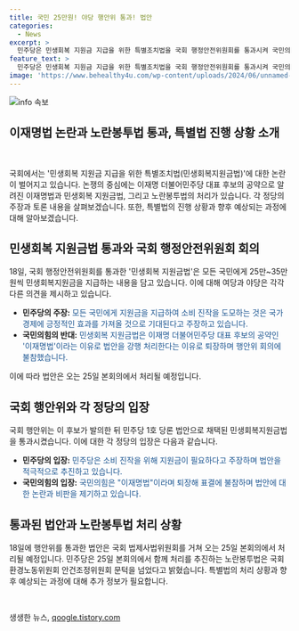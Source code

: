 ```yaml
---
title: 국민 25만원! 야당 행안위 통과! 법안
categories:
  - News
excerpt: >
  민주당은 민생회복 지원금 지급을 위한 특별조치법을 국회 행정안전위원회를 통과시켜 국민의 지원금을 지급하기로 했다. 국민의힘은 이에 반발하며 회의 중에 퇴장했고, 법안은 25일 본회의에서 처리될 예정이다. 민주당은 지원금이 소비를 촉진할 필요가 있다고 주장했지만, 야당은 정부의 재정정책을 비판했다. 재정 문제와 정책 효과에 대한 우려가 제기되고 있으며, 다른 법안도 함께 처리될 예정이다.
feature_text: >
  민주당은 민생회복 지원금 지급을 위한 특별조치법을 국회 행정안전위원회를 통과시켜 국민의 지원금을 지급하기로 했다. 국민의힘은 이에 반발하며 회의 중에 퇴장했고, 법안은 25일 본회의에서 처리될 예정이다. 민주당은 지원금이 소비를 촉진할 필요가 있다고 주장했지만, 야당은 정부의 재정정책을 비판했다. 재정 문제와 정책 효과에 대한 우려가 제기되고 있으며, 다른 법안도 함께 처리될 예정이다.
image: 'https://www.behealthy4u.com/wp-content/uploads/2024/06/unnamed-file.png'
---
```


<p><img src="https://www.behealthy4u.com/wp-content/uploads/2024/06/unnamed-file.png" alt="info 속보" /></p>

<h2 data-ke-size="size26">이재명법 논란과 노란봉투법 통과, 특별법 진행 상황 소개</h2>

<p data-ke-size="size16">&nbsp;</p>

<p>국회에서는 '민생회복 지원금 지급을 위한 특별조치법(민생회복지원금법)'에 대한 논란이 벌어지고 있습니다. 논쟁의 중심에는 이재명 더불어민주당 대표 후보의 공약으로 알려진 이재명법과 민생회복 지원금법, 그리고 노란봉투법의 처리가 있습니다. 각 정당의 주장과 토론 내용을 살펴보겠습니다. 또한, 특별법의 진행 상황과 향후 예상되는 과정에 대해 알아보겠습니다.</p></p>

<h2 data-ke-size="size24">민생회복 지원금법 통과와 국회 행정안전위원회 회의</h2>

<p data-ke-size="size16">18일, 국회 행정안전위원회를 통과한 '민생회복 지원금법'은 모든 국민에게 25만~35만원씩 민생회복지원금을 지급하는 내용을 담고 있습니다. 이에 대해 여당과 야당은 각각 다른 의견을 제시하고 있습니다.</p>

<ul>
  <li><b>민주당의 주장:</b> <span style="color: #1a5490;">모든 국민에게 지원금을 지급하여 소비 진작을 도모하는 것은 국가 경제에 긍정적인 효과를 가져올 것으로 기대된다고 주장하고 있습니다.</span></li>
  <li><b>국민의힘의 반대:</b> <span style="color: #1a5490;">민생회복 지원금법은 이재명 더불어민주당 대표 후보의 공약인 '이재명법'이라는 이유로 법안을 강행 처리한다는 이유로 퇴장하며 행안위 회의에 불참했습니다.</span></li>
</ul>

<p data-ke-size="size16">이에 따라 법안은 오는 25일 본회의에서 처리될 예정입니다.</p>

<h2 data-ke-size="size24">국회 행안위와 각 정당의 입장</h2>

<p data-ke-size="size16">국회 행안위는 이 후보가 발의한 뒤 민주당 1호 당론 법안으로 채택된 민생회복지원금법을 통과시켰습니다. 이에 대한 각 정당의 입장은 다음과 같습니다.</p>

<ul>
  <li><b>민주당의 입장:</b> <span style="color: #1a5490;">민주당은 소비 진작을 위해 지원금이 필요하다고 주장하며 법안을 적극적으로 추진하고 있습니다.</span></li>
  <li><b>국민의힘의 입장:</b> <span style="color: #1a5490;">국민의힘은 "이재명법"이라며 퇴장해 표결에 불참하며 법안에 대한 논란과 비판을 제기하고 있습니다.</span></li>
</ul>

<h2 data-ke-size="size24">통과된 법안과 노란봉투법 처리 상황</h2>

<p data-ke-size="size16">18일에 행안위를 통과한 법안은 국회 법제사법위원회를 거쳐 오는 25일 본회의에서 처리될 예정입니다. 민주당은 25일 본회의에서 함께 처리를 추진하는 노란봉투법은 국회 환경노동위원회 안건조정위원회 문턱을 넘었다고 밝혔습니다. 특별법의 처리 상황과 향후 예상되는 과정에 대해 추가 정보가 필요합니다.</p>

<p data-ke-size="size16">&nbsp;</p>
생생한 뉴스, <a href="https://qoogle.tistory.com" rel="dofollow">qoogle.tistory.com</a>


